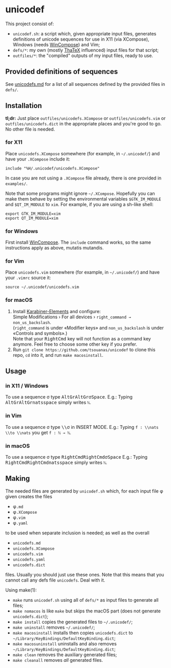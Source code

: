 # unicodef

This project consist of:

* `unicodef.sh`: a script which, given appropriate input files, generates definitions of unicode sequences for use in X11 (via XCompose), Windows (needs [WinCompose]) and Vim;
* `defs/*`: my own (mostly [ThaTeX] influenced) input files for that script;
* `outfiles/*`: the "compiled" outputs of my input files, ready to use.


## Provided definitions of sequences

See [unicodefs.md] for a list of all sequences defined by the provided files in `defs/`.


## Installation

**tl;dr:** Just place `outfiles/unicodefs.XCompose` or `outfiles/unicodefs.vim` or `outfiles/unicodefs.dict` in the appropriate places and you're good to go.  No other file is needed.

### for X11
Place `unicodefs.XCompose` somewhere (for example, in `~/.unicodef/`) and have your `.XCompose` include it:
```
include "%H/.unicodef/unicodefs.XCompose"
```
In case you are not using a `.XCompose` file already, there is one provided in `examples/`.

Note that some programs might ignore `~/.XCompose`.  Hopefully you can make them behave by setting the environmental variables `$GTK_IM_MODULE` and `$QT_IM_MODULE` to `xim`.  For example, if you are using a sh-like shell:
```
export GTK_IM_MODULE=xim
export QT_IM_MODULE=xim
```

### for Windows
First install [WinCompose].
The `include` command works, so the same instructions apply as above, mutatis mutandis.

### for Vim
Place `unicodefs.vim` somewhere (for example, in `~/.unicodef/`) and have your `.vimrc` source it:
```
source ~/.unicodef/unicodefs.vim
```

### for macOS
1. Install [Karabiner-Elements] and configure:  
   Simple Modifications › For all devices › `right_command → non_us_backslash`.  
   (`right_command` is under «Modifier keys» and `non_us_backslash` is under «Controls and symbols».)  
   Note that your <kbd>RightCmd</kbd> key will not function as a command key anymore.
   Feel free to choose some other key if you prefer.
2. Run `git clone https://github.com/tsouanas/unicodef` to clone this repo, `cd` into it, and run `make macosinstall`.


## Usage

### in X11 / Windows
To use a sequence σ type <kbd>AltGr</kbd><kbd>AltGr</kbd>σ<kbd>Space</kbd>.
E.g.: Typing <kbd>AltGr</kbd><kbd>AltGr</kbd><kbd>n</kbd><kbd>a</kbd><kbd>t</kbd><kbd>s</kbd><kbd>space</kbd> simply writes `ℕ`.

### in Vim
To use a sequence σ type <kbd>\\</kbd><kbd>\\</kbd>σ in INSERT MODE.
E.g.: Typing `f : \\nats \\to \\nats` you get `f : ℕ → ℕ`.

### in macOS
To use a sequence σ type <kbd>RightCmd</kbd><kbd>RightCmd</kbd>σ<kbd>Space</kbd>
E.g.: Typing <kbd>RightCmd</kbd><kbd>RightCmd</kbd><kbd>n</kbd><kbd>a</kbd><kbd>t</kbd><kbd>s</kbd><kbd>space</kbd> simply writes `ℕ`.

## Making

The needed files are generated by `unicodef.sh` which, for each input file φ given creates the files

* φ`.md`
* φ`.XCompose`
* φ`.vim`
* φ`.yaml`

to be used when separate inclusion is needed; as well as the overall

* `unicodefs.md`
* `unicodefs.XCompose`
* `unicodefs.vim`
* `unicodefs.yaml`
* `unicodefs.dict`

files.  Usually you should just use these ones.
Note that this means that you cannot call any defs file `unicodefs`.  Deal with it.

Using make(1):

* `make` runs `unicodef.sh` using all of `defs/*` as input files to generate all files;
* `make nomacos` is like `make` but skips the macOS part (does not generate `unicodefs.dict`);
* `make install` copies the generated files to `~/.unicodef/`;
* `make uninstall` removes `~/.unicodef/`;
* `make macosinstall` installs then copies `unicodefs.dict` to `~/Library/KeyBindings/DefaultKeyBinding.dict`;
* `make macosuninstall` uninstalls and also removes `~/Library/KeyBindings/DefaultKeyBinding.dict`;
* `make clean` removes the auxiliary generated files;
* `make cleanall` removes *all* generated files.

[unicodefs.md]: outfiles/unicodefs.md
[ThaTeX]:       https://github.com/tsouanas/thatex
[WinCompose]:   https://github.com/samhocevar/wincompose
[Karabiner-Elements]: https://karabiner-elements.pqrs.org

